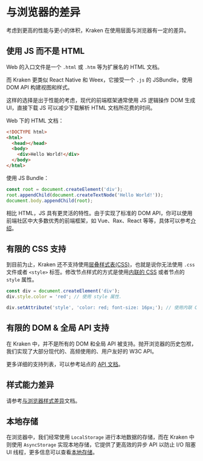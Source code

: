 # 与浏览器的差异

考虑到更高的性能与更小的体积，Kraken 在使用层面与浏览器有一定的差异。

## 使用 JS 而不是 HTML

Web 的入口文件是一个 `.html` 或 `.htm` 等为扩展名的 HTML 文档。

而 Kraken 更类似 React Native 和 Weex，它接受一个 `.js` 的 JSBundle，使用 DOM API 构建视图和样式。

这样的选择是出于性能的考虑，现代的前端框架通常使用 JS 逻辑操作 DOM 生成 UI，直接下载 JS 可以减少下载解析 HTML 文档所花费的时间。

Web 下的 HTML 文档：

```html
<!DOCTYPE html>
<html>
  <head></head>
  <body>
    <div>Hello World!</div>
  </body>
</html>
```

使用 JS Bundle：

```js
const root = document.createElement('div');
root.appendChild(document.createTextNode('Hello World!'));
document.body.appendChild(root);
```

相比 HTML，JS 具有更灵活的特性。由于实现了标准的 DOM API，你可以使用前端社区中大多数优秀的前端框架，如 Vue、Rax、React 等等，具体可以参考[介绍](/guide)。

## 有限的 CSS 支持

到目前为止，Kraken 还不支持使用[层叠样式表(CSS)](https://developer.mozilla.org/zh-CN/docs/Web/CSS)，也就是说你无法使用 `.css` 文件或者 `<style>` 标签。修改节点样式的方式是使用[内联的 CSS](https://developer.mozilla.org/zh-CN/docs/Learn/CSS/First_steps/How_CSS_is_structured#%E5%86%85%E8%81%94%E6%A0%B7%E5%BC%8F) 或者节点的 `style` 属性。

```js
const div = document.createElement('div');
div.style.color = 'red'; // 使用 style 属性.

div.setAttribute('style', 'color: red; font-size: 16px;'); // 使用内联 CSS Text.
```

## 有限的 DOM & 全局 API 支持

在 Kraken 中，并不是所有的 DOM 和全局 API 被支持。抛开浏览器的历史包袱，我们实现了大部分现代的、高频使用的、用户友好的 W3C API。

更多详细的支持列表，可以参考站点的 [API 文档](/api/tags)。

## 样式能力差异

请参考[与浏览器样式差异](/api/styles/difference)文档。

## 本地存储

在浏览器中，我们经常使用 `LocalStorage` 进行本地数据的存储，而在 Kraken 中则使用 `AsyncStorage` 实现本地存储，它提供了更高效的异步 API 以防止 I/O 阻塞 UI 线程，更多信息可以查看[本地存储](/development/extension/storage)。
